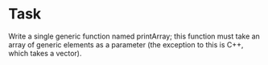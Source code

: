 ﻿# Task
Write a single generic function named printArray; this function must take an array of generic elements as a parameter (the exception to this is C++, which takes a vector).